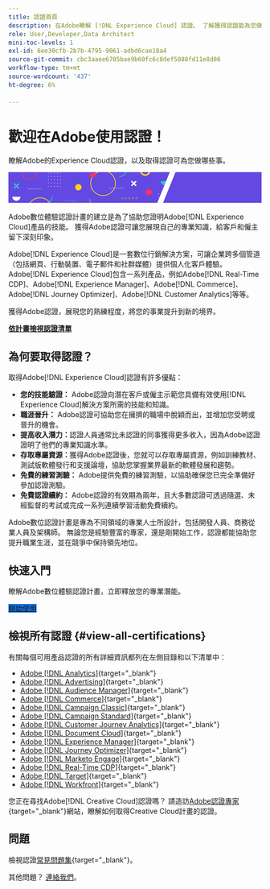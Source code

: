 ```yaml
---
title: 認證首頁
description: 在Adobe瞭解 [!DNL Experience Cloud] 認證。 了解獲得認證能為您做什麼。
role: User,Developer,Data Architect
mini-toc-levels: 1
exl-id: 6ee30cfb-2b7b-4795-9061-adbd6cae18a4
source-git-commit: cbc3aaee6705bae9b60fc6c8def5088fd11e8d06
workflow-type: tm+mt
source-wordcount: '437'
ht-degree: 6%

---
```


# 歡迎在Adobe使用認證！

瞭解Adobe的Experience Cloud認證，以及取得認證可為您做哪些事。

![橫幅](/help/certifications/assets/home_banner_smallwide.png)

Adobe數位體驗認證計畫的建立是為了協助您證明Adobe[!DNL Experience Cloud]產品的技能。 獲得Adobe認證可讓您展現自己的專業知識，給客戶和僱主留下深刻印象。

Adobe[!DNL Experience Cloud]是一套數位行銷解決方案，可讓企業跨多個管道（包括網頁、行動裝置、電子郵件和社群媒體）提供個人化客戶體驗。 Adobe[!DNL Experience Cloud]包含一系列產品，例如Adobe[!DNL Real-Time CDP]、Adobe[!DNL Experience Manager]、Adobe[!DNL Commerce]、Adobe[!DNL Journey Optimizer]、Adobe[!DNL Customer Analytics]等等。

獲得Adobe認證，展現您的熟練程度，將您的事業提升到新的境界。

[**依計畫檢視認證清單**](#view-all-certifications)

## 為何要取得認證？

取得Adobe[!DNL Experience Cloud]認證有許多優點：

* **您的技能驗證：** Adobe認證向潛在客戶或僱主示範您具備有效使用[!DNL Experience Cloud]解決方案所需的技能和知識。
* **職涯晉升：** Adobe認證可協助您在擁擠的職場中脫穎而出，並增加您受聘或晉升的機會。
* **提高收入潛力：**&#x200B;認證人員通常比未認證的同事獲得更多收入，因為Adobe認證證明了他們的專業知識水準。
* **存取專屬資源：**&#x200B;獲得Adobe認證後，您就可以存取專屬資源，例如訓練教材、測試版軟體發行和支援論壇，協助您掌握業界最新的軟體發展和趨勢。
* **免費的練習測驗：** Adobe提供免費的練習測驗，以協助確保您已完全準備好參加認證測驗。
* **免費認證續約：** Adobe認證的有效期為兩年，且大多數認證可透過隨選、未經監督的考試或完成一系列連續學習活動免費續約。

Adobe數位認證計畫是專為不同領域的專業人士所設計，包括開發人員、商務從業人員及架構師。 無論您是經驗豐富的專家，還是剛開始工作，認證都能協助您提升職業生涯，並在競爭中保持領先地位。

## 快速入門

瞭解Adobe數位體驗認證計畫，立即釋放您的專業潛能。

<a href="https://experienceleague.adobe.com/docs/certification/certification/getting-started.html" target="_blank" class="spectrum-Button spectrum-Button--fill spectrum-Button--accent spectrum-Button--sizeM is-margin-bottom-big-big at-element-click-tracking" style="background-color:#1473E6"><span class="spectrum-Button-label has-no-wrap">開始使用</span></a>

## 檢視所有認證 {#view-all-certifications}

有關每個可用產品認證的所有詳細資訊都列在左側目錄和以下清單中：

* [Adobe [!DNL Analytics]](/help/certifications/aa/aa-overview.md){target="_blank"}
* [Adobe [!DNL Advertising]](/help/certifications/aac/aac-overview.md){target="_blank"}
* [Adobe [!DNL Audience Manager]](/help/certifications/aam/aam-overview.md){target="_blank"}
* [Adobe [!DNL Commerce]](/help/certifications/ac/ac-overview.md){target="_blank"}
* [Adobe [!DNL Campaign Classic]](/help/certifications/acc/acc-overview.md){target="_blank"}
* [Adobe [!DNL Campaign Standard]](/help/certifications/acs/acs-overview.md){target="_blank"}
* [Adobe [!DNL Customer Journey Analytics]](/help/certifications/acja/acja-overview.md){target="_blank"}
* [Adobe [!DNL Document Cloud]](/help/certifications/adc/adc-overview.md){target="_blank"}
* [Adobe [!DNL Experience Manager]](/help/certifications/aem/aem-overview.md){target="_blank"}
* [Adobe [!DNL Journey Optimizer]](/help/certifications/ajo/ajo-overview.md){target="_blank"}
* [Adobe [!DNL Marketo Engage]](/help/certifications/ame/ame-overview.md){target="_blank"}
* [Adobe [!DNL Real-Time CDP]](/help/certifications/rtcdp/rtcdp-overview.md){target="_blank"}
* [Adobe [!DNL Target]](/help/certifications/at/at-overview.md){target="_blank"}
* [Adobe [!DNL Workfront]](/help/certifications/aw/aw-overview.md){target="_blank"}

您正在尋找Adobe[!DNL Creative Cloud]認證嗎？ 請造訪[Adobe認證專家](https://certifiedprofessional.adobe.com/en/home){target="_blank"}網站，瞭解如何取得Creative Cloud計畫的認證。

## 問題

檢視認證[常見問題集](https://experienceleague.adobe.com/docs/certification/certification/faq.html){target="_blank"}。

其他問題？ [連絡我們](mailto:certif@adobe.com)。